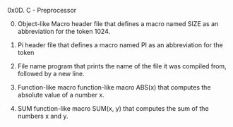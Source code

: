 0x0D. C - Preprocessor

0. Object-like Macro
header file that defines a macro named SIZE as an abbreviation for the token 1024.

1. Pi
header file that defines a macro named PI as an abbreviation for the token

2. File name
 program that prints the name of the file it was compiled from, followed by a new line.

3. Function-like macro
 function-like macro ABS(x) that computes the absolute value of a number x.

4. SUM
 function-like macro SUM(x, y) that computes the sum of the numbers x and y.
